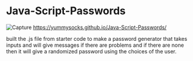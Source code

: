 # Java-Script-Passwords
![Capture](https://user-images.githubusercontent.com/88805440/133693665-f7ec6cdc-cfa3-411d-a3bb-4551d6a6c181.PNG)
https://yummysocks.github.io/Java-Script-Passwords/

built the .js file from starter code to make a password generator that takes inputs and will give messages if there are problems and if there are none then it will give a 
randomized password using the choices of the user.